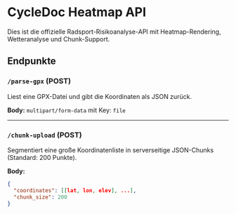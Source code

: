 # CycleDoc Heatmap API

Dies ist die offizielle Radsport-Risikoanalyse-API mit Heatmap-Rendering, Wetteranalyse und Chunk-Support.

## Endpunkte

### `/parse-gpx` (POST)
Liest eine GPX-Datei und gibt die Koordinaten als JSON zurück.

**Body:** `multipart/form-data` mit Key: `file`

---

### `/chunk-upload` (POST)
Segmentiert eine große Koordinatenliste in serverseitige JSON-Chunks (Standard: 200 Punkte).

**Body:**
```json
{
  "coordinates": [[lat, lon, elev], ...],
  "chunk_size": 200
}
